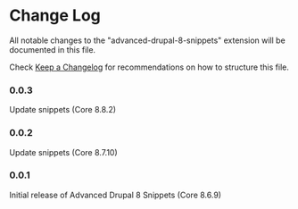 # Change Log

All notable changes to the "advanced-drupal-8-snippets" extension will be documented in this file.

Check [Keep a Changelog](http://keepachangelog.com/) for recommendations on how to structure this file.


### 0.0.3

Update snippets (Core 8.8.2)

### 0.0.2

Update snippets (Core 8.7.10)

### 0.0.1

Initial release of Advanced Drupal 8 Snippets (Core 8.6.9)